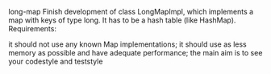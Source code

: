 long-map
Finish development of class LongMapImpl, which implements a map with keys of type long. It has to be a hash table (like HashMap). Requirements:

it should not use any known Map implementations;
it should use as less memory as possible and have adequate performance;
the main aim is to see your codestyle and teststyle